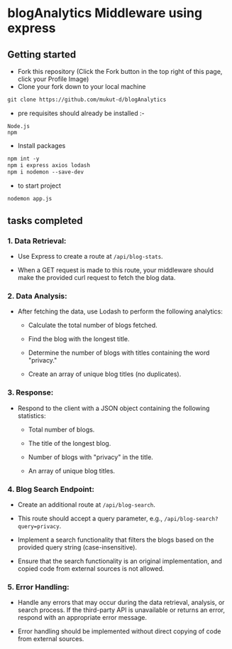 # blogAnalytics Middleware using express

## Getting started
* Fork this repository (Click the Fork button in the top right of this page, click your Profile Image)
* Clone your fork down to your local machine

```markdown
git clone https://github.com/mukut-d/blogAnalytics
```
* pre requisites should already be installed :-
```
Node.js
npm
```
* Install packages

```markdown
npm int -y
npm i express axios lodash
npm i nodemon --save-dev
```

*  to start project

```markdown
nodemon app.js
```

##  tasks completed
### 1. Data Retrieval:

   - Use Express to create a route at `/api/blog-stats`.

   - When a GET request is made to this route, your middleware should make the provided curl request to fetch the blog data.


### 2. Data Analysis:

   - After fetching the data, use Lodash to perform the following analytics:

     - Calculate the total number of blogs fetched.

     - Find the blog with the longest title.

     - Determine the number of blogs with titles containing the word "privacy."

     - Create an array of unique blog titles (no duplicates).

### 3. Response:

   - Respond to the client with a JSON object containing the following statistics:

     - Total number of blogs.

     - The title of the longest blog.

     - Number of blogs with "privacy" in the title.

     - An array of unique blog titles.

### 4. Blog Search Endpoint:

   - Create an additional route at `/api/blog-search`.

   - This route should accept a query parameter, e.g., `/api/blog-search?query=privacy`.

   - Implement a search functionality that filters the blogs based on the provided query string (case-insensitive).

   - Ensure that the search functionality is an original implementation, and copied code from external sources is not allowed.

### 5. Error Handling:

   - Handle any errors that may occur during the data retrieval, analysis, or search process. If the third-party API is unavailable or returns an error, respond with an appropriate error message.

   - Error handling should be implemented without direct copying of code from external sources.
